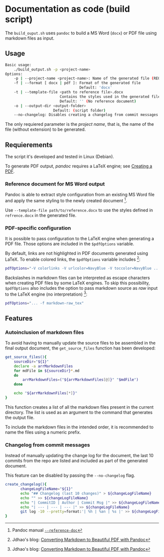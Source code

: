 # Documentation as code (build script)

The `build_ouput.sh` uses `pandoc` to build a MS Word (`docx`) or PDF file using markdown files as input.

## Usage

```bash
Basic usage:
    ./build_output.sh -p <project-name>
Options:
    -p | --project-name <project-name>: Name of the generated file (REQUIRED)
    -f | --format [ docx | pdf ]: Format of the generated file
                                  Default: 'docx'
    -t | --template-file <path to reference file>.docx
                         Contains the styles used in the generated file
                         Default: '' (No reference document)
    -o | --output-dir <output-folder>
                      Default: (script folder)
    --no-changelog: Disables creating a changelog from commit messages
```

The only requiered parameter is the *project name*, that is, the name of the file (without extension) to be generated.

## Requierements

The script it's developed and tested in Linux (Debian).

To generate PDF output, *pandoc* requires a LaTeX engine; see [Creating a PDF](https://pandoc.org/MANUAL.html#creating-a-pdf).

### Reference document for MS Word output

Pandoc is able to extract style configuration from an existing MS Word file and apply the same styling to the newly created document [^1].

Use `--template-file path/to/reference.docx` to use the styles defined in `refrence.docx` in the generated file.

### PDF-specific configuration

It is possible to pass configuration to the LaTeX engine when generating a PDF file. Those options are included in the `$pdfOptions` variable.

By default, links are not highlighted in PDF documents generated using LaTeX. To enable colored links, the `$pdfOptions` variable includes [^2]:

```bash
pdfOptions="-V colorlinks -V urlcolor=NavyBlue -V toccolor=NavyBlue ..."
```

Backslashes in markdown files can be interpreted as escape characters when creating PDF files by some LaTeX engines. To skip this possibility, `$pdfOptions` also includes the option to pass markdown source as *raw* input to the LaTeX engine (no interpretation) [^2]:

```bash
pdfOptions="... -f markdown-raw_tex"
```

## Features

### Autoinclusion of markdown files

To avoid having to manually update the source files to be assembled in the final output document, the `get_source_files` function has been developed:

```bash
get_source_files(){
    sourceDir="${1}"
    declare -a arrMarkdownFiles
    for mdFile in ${sourceDir}*.md
    do
        arrMarkdownFiles=("${arrMarkdownFiles[@]}" "$mdFile")
    done

    echo "${arrMarkdownFiles[*]}"
}
```

This function creates a list of all the markdown files present in the current directory. The list is used as an argument to the command that generates the output file.

To include the markdown files in the intended order, it is recommended to name the files using a numeric prefix.

### Changelog from commit messages

Instead of manually updating the change log for the document, the last 10 commits from the repo are listed and included as part of the generated document.

This feature can be disabled by passing the `--no-changelog` flag.

```bash
create_changelog(){
       changeLogFileName="${1}"
       echo "## Changelog (last 10 changes)" > ${changeLogFileName}
       echo "" >> ${changeLogFileName}
       echo "| CommitID | Author | Commit Msg |" >> ${changeLogFileName}
       echo "| --- | --- | --- |" >> ${changeLogFileName}
       git log -10 --pretty=format:'| %h | %an | %s |' >> ${changeLogFileName}
}
```

[^1]: Pandoc manual [`--reference-doc`](https://pandoc.org/MANUAL.html)

[^2]: Jdhao's blog: [Converting Markdown to Beautiful PDF with Pandoc](https://jdhao.github.io/2019/05/30/markdown2pdf_pandoc/)
